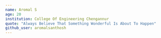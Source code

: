 ```yaml
---
name: Aromal S  
age: 20
institution: College Of Engineering Chengannur  
quote: "Always Believe That Something Wonderful Is About To Happen"
github_user: aromalsanthosh
---
```

